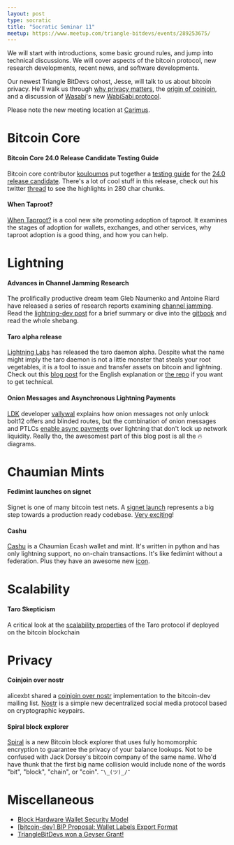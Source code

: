 ```yaml
---
layout: post
type: socratic
title: "Socratic Seminar 11"
meetup: https://www.meetup.com/triangle-bitdevs/events/289253675/
---
```


We will start with introductions, some basic ground rules, and jump into technical discussions. 
We will cover aspects of the bitcoin protocol, new research developments, recent news, and
software developments.

Our newest Triangle BitDevs cohost, Jesse, will talk to us about bitcoin privacy. He'll walk us through [why privacy matters](https://www.youtube.com/clip/Ugkx0YDxiyDW1icLBwdDeWvLtLk9-TBbvRvx), the [origin of coinjoin](https://bitcointalk.org/index.php?topic=139581), and a discussion of [Wasabi](https://wasabiwallet.io/)'s new [WabiSabi protocol](https://eprint.iacr.org/2021/206).

Please note the new meeting location at [Carimus](https://goo.gl/maps/rBeeJa5iSqDAx7eY8).


# Bitcoin Core

#### Bitcoin Core 24.0 Release Candidate Testing Guide

Bitcoin core contributor [kouloumos](https://twitter.com/kouloumos) put together a [testing guide](https://github.com/bitcoin-core/bitcoin-devwiki/wiki/24.0-Release-Candidate-Testing-Guide) for the [24.0 release candidate](https://github.com/bitcoin-core/bitcoin-devwiki/wiki/24.0-Release-Notes-draft). There's a lot of cool stuff in this release, check out his twitter [thread](https://twitter.com/kouloumos/status/1574483503655403524) to see the highlights in 280 char chunks.

#### When Taproot?

[When Taproot?](https://whentaproot.org/) is a cool new site promoting adoption of taproot. It examines the stages of adoption for wallets, exchanges, and other services, why taproot adoption is a good thing, and how you can help.


# Lightning

#### Advances in Channel Jamming Research

The prolifically productive dream team Gleb Naumenko and Antoine Riard have released a series of research reports examining [channel jamming](https://bitcoinops.org/en/topics/channel-jamming-attacks/). Read the [lightning-dev post](https://lists.linuxfoundation.org/pipermail/lightning-dev/2022-August/003673.html) for a brief summary or dive into the [gitbook](https://jamming-dev.github.io/book/) and read the whole shebang.

#### Taro alpha release

[Lightning Labs](https://lightning.engineering/) has released the taro daemon alpha. Despite what the name might imply the taro daemon is not a little monster that steals your root vegetables, it is a tool to issue and transfer assets on bitcoin and lightning. Check out this [blog post](https://lightning.engineering/posts/2022-9-28-taro-launch/) for the English explanation or [the repo](https://github.com/lightninglabs/taro/) if you want to get technical.

#### Onion Messages and Asynchronous Lightning Payments

[LDK](https://lightningdevkit.org/) developer [vallywal](https://twitter.com/vallywal) explains how onion messages not only unlock bolt12 offers and blinded routes, but the combination of onion messages and PTLCs [enable async payments](https://lightningdevkit.org/blog/onion-messages-demystified/) over lightning that don't lock up network liquidity. Really tho, the awesomest part of this blog post is all the 🔥 diagrams.


# Chaumian Mints

#### Fedimint launches on signet

Signet is one of many bitcoin test nets. A [signet launch](https://twitter.com/EricSirion/status/1572329210727010307) represents a big step towards a production ready codebase. [Very exciting](https://i.imgur.com/y1cnodp.gif)!

#### Cashu

[Cashu](https://github.com/callebtc/cashu) is a Chaumian Ecash wallet and mint. It's written in python and has only lightning support, no on-chain transactions. It's like fedimint without a federation. Plus they have an awesome new [icon](https://twitter.com/callebtc/status/1582666047315841025).


# Scalability

#### Taro Skepticism

A critical look at the [scalability properties](https://bitcoinmagazine.com/technical/scaling-problem-for-lightning-labs-taro) of the Taro protocol if deployed on the bitcoin blockchain


# Privacy

#### Coinjoin over nostr

alicexbt shared a [coinjoin over nostr](https://lists.linuxfoundation.org/pipermail/bitcoin-dev/2022-August/020875.html) implementation to the bitcoin-dev mailing list. [Nostr](https://github.com/nostr-protocol/nostr) is a simple new decentralized social media protocol based on cryptographic keypairs.

#### Spiral block explorer
[Spiral](https://btc.usespiral.com/) is a new Bitcoin block explorer that uses fully homomorphic encryption to guarantee the privacy of your balance lookups. Not to be confused with Jack Dorsey's bitcoin company of the same name. Who'd have thunk that the first big name collision would include none of the words "bit", "block", "chain", or "coin". `¯\_(ツ)_/¯`


# Miscellaneous

- [Block Hardware Wallet Security Model](https://wallet.build/losing-your-keys-without-losing-your-coins/)
- [\[bitcoin-dev\] BIP Proposal: Wallet Labels Export Format](https://lists.linuxfoundation.org/pipermail/bitcoin-dev/2022-August/020887.html)
- [TriangleBitDevs won a Geyser Grant!](https://twitter.com/geyserfund/status/1567542543843205121)
